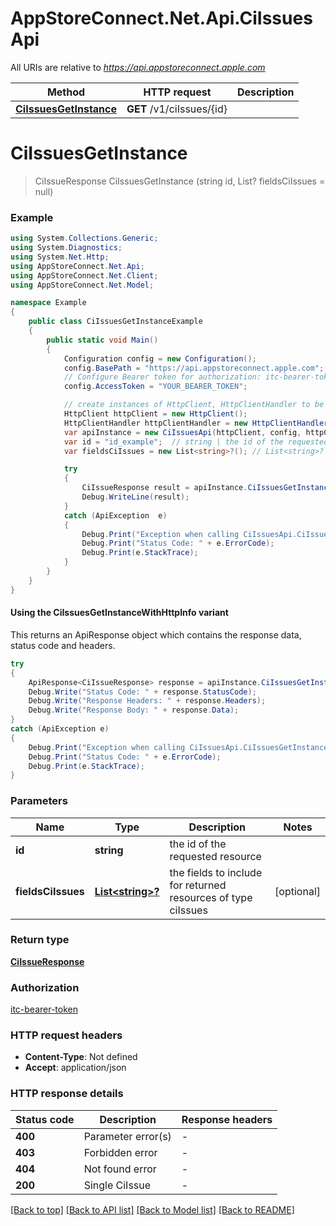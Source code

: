 # AppStoreConnect.Net.Api.CiIssuesApi

All URIs are relative to *https://api.appstoreconnect.apple.com*

| Method | HTTP request | Description |
|--------|--------------|-------------|
| [**CiIssuesGetInstance**](CiIssuesApi.md#ciissuesgetinstance) | **GET** /v1/ciIssues/{id} |  |

<a name="ciissuesgetinstance"></a>
# **CiIssuesGetInstance**
> CiIssueResponse CiIssuesGetInstance (string id, List<string>? fieldsCiIssues = null)



### Example
```csharp
using System.Collections.Generic;
using System.Diagnostics;
using System.Net.Http;
using AppStoreConnect.Net.Api;
using AppStoreConnect.Net.Client;
using AppStoreConnect.Net.Model;

namespace Example
{
    public class CiIssuesGetInstanceExample
    {
        public static void Main()
        {
            Configuration config = new Configuration();
            config.BasePath = "https://api.appstoreconnect.apple.com";
            // Configure Bearer token for authorization: itc-bearer-token
            config.AccessToken = "YOUR_BEARER_TOKEN";

            // create instances of HttpClient, HttpClientHandler to be reused later with different Api classes
            HttpClient httpClient = new HttpClient();
            HttpClientHandler httpClientHandler = new HttpClientHandler();
            var apiInstance = new CiIssuesApi(httpClient, config, httpClientHandler);
            var id = "id_example";  // string | the id of the requested resource
            var fieldsCiIssues = new List<string>?(); // List<string>? | the fields to include for returned resources of type ciIssues (optional) 

            try
            {
                CiIssueResponse result = apiInstance.CiIssuesGetInstance(id, fieldsCiIssues);
                Debug.WriteLine(result);
            }
            catch (ApiException  e)
            {
                Debug.Print("Exception when calling CiIssuesApi.CiIssuesGetInstance: " + e.Message);
                Debug.Print("Status Code: " + e.ErrorCode);
                Debug.Print(e.StackTrace);
            }
        }
    }
}
```

#### Using the CiIssuesGetInstanceWithHttpInfo variant
This returns an ApiResponse object which contains the response data, status code and headers.

```csharp
try
{
    ApiResponse<CiIssueResponse> response = apiInstance.CiIssuesGetInstanceWithHttpInfo(id, fieldsCiIssues);
    Debug.Write("Status Code: " + response.StatusCode);
    Debug.Write("Response Headers: " + response.Headers);
    Debug.Write("Response Body: " + response.Data);
}
catch (ApiException e)
{
    Debug.Print("Exception when calling CiIssuesApi.CiIssuesGetInstanceWithHttpInfo: " + e.Message);
    Debug.Print("Status Code: " + e.ErrorCode);
    Debug.Print(e.StackTrace);
}
```

### Parameters

| Name | Type | Description | Notes |
|------|------|-------------|-------|
| **id** | **string** | the id of the requested resource |  |
| **fieldsCiIssues** | [**List&lt;string&gt;?**](string.md) | the fields to include for returned resources of type ciIssues | [optional]  |

### Return type

[**CiIssueResponse**](CiIssueResponse.md)

### Authorization

[itc-bearer-token](../README.md#itc-bearer-token)

### HTTP request headers

 - **Content-Type**: Not defined
 - **Accept**: application/json


### HTTP response details
| Status code | Description | Response headers |
|-------------|-------------|------------------|
| **400** | Parameter error(s) |  -  |
| **403** | Forbidden error |  -  |
| **404** | Not found error |  -  |
| **200** | Single CiIssue |  -  |

[[Back to top]](#) [[Back to API list]](../README.md#documentation-for-api-endpoints) [[Back to Model list]](../README.md#documentation-for-models) [[Back to README]](../README.md)

